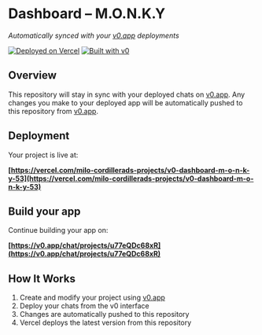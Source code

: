 # Dashboard – M.O.N.K.Y

*Automatically synced with your [v0.app](https://v0.app) deployments*

[![Deployed on Vercel](https://img.shields.io/badge/Deployed%20on-Vercel-black?style=for-the-badge&logo=vercel)](https://vercel.com/milo-cordillerads-projects/v0-dashboard-m-o-n-k-y-53)
[![Built with v0](https://img.shields.io/badge/Built%20with-v0.app-black?style=for-the-badge)](https://v0.app/chat/projects/u77eQDc68xR)

## Overview

This repository will stay in sync with your deployed chats on [v0.app](https://v0.app).
Any changes you make to your deployed app will be automatically pushed to this repository from [v0.app](https://v0.app).

## Deployment

Your project is live at:

**[https://vercel.com/milo-cordillerads-projects/v0-dashboard-m-o-n-k-y-53](https://vercel.com/milo-cordillerads-projects/v0-dashboard-m-o-n-k-y-53)**

## Build your app

Continue building your app on:

**[https://v0.app/chat/projects/u77eQDc68xR](https://v0.app/chat/projects/u77eQDc68xR)**

## How It Works

1. Create and modify your project using [v0.app](https://v0.app)
2. Deploy your chats from the v0 interface
3. Changes are automatically pushed to this repository
4. Vercel deploys the latest version from this repository

